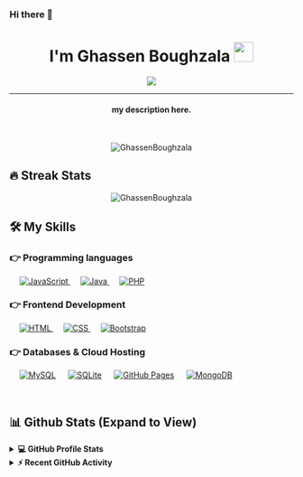 ### Hi there 👋

<h1 align="center"> I'm Ghassen Boughzala <img src="https://media.giphy.com/media/hvRJCLFzcasrR4ia7z/giphy.gif" width="35"></h1>
<p align="center">
  <a href="https://github.com/DenverCoder1/readme-typing-svg"><img src="https://readme-typing-svg.herokuapp.com?lines=Computer+Science+Student;Full+Stack+Web+Developer;DS%20|%20AI%20|%20ML%20Enthusiast;Crypto%20Fanatic;Always%20learning%20new%20things&center=true&width=500&height=50"></a>
</p>
<hr/>
<h4 align="center">my description here.</h4>
<br>
<p align="center"> <img src="https://komarev.com/ghpvc/?username=worldroot&label=Profile%20views&color=0e75b6&style=plastic" alt="GhassenBoughzala" /> </p>

## 🔥 Streak Stats
<p align="center"><img src="https://github-readme-streak-stats.herokuapp.com/?user=GhassenBoughzala&theme=algolia" alt="GhassenBoughzala"  /></p>


## 🛠️ My Skills

### 👉 Programming languages

<p align="left"> 
  &emsp;
  <a href="https://developer.mozilla.org/en-US/docs/Web/JavaScript" target="_blank"> 
     <img alt="JavaScript" src="https://img.shields.io/badge/JavaScript%20-%23F7DF1E.svg?logo=javascript&logoColor=black">
   </a>
  &emsp;
  <a href="https://www.java.com" target="_blank"> 
    <img alt="Java" src="https://img.shields.io/badge/Java-%23007396.svg?logo=java&logoColor=white">
  </a>
  &emsp;
  <a href="https://www.php.net/">
    <img alt="PHP" src="https://img.shields.io/badge/PHP-%23777BB4.svg?logo=php&logoColor=white"/>
  </a>


</p>

### 👉 Frontend Development
<p align="left"> 
  &emsp; 
  <a href="https://www.w3.org/html/" target="_blank"> 
   <img alt="HTML" src="https://img.shields.io/badge/HTML5%20-%23E34F26.svg?logo=html5&logoColor=white">
  </a>   
  &emsp;
  <a href="https://www.w3schools.com/css/" target="_blank">
    <img alt="CSS" src="https://img.shields.io/badge/CSS%20-%231572B6.svg?logo=css3&logoColor=white">
  </a> 
   &emsp;
  <a href="https://getbootstrap.com" target="_blank"> 
    <img alt="Bootstrap" src="https://img.shields.io/badge/Bootstrap-%23563D7C.svg?style=flat&logo=bootstrap&logoColor=white"/>
  </a>
</p>

### 👉 Databases & Cloud Hosting
<p align="left">
  &emsp;
    <a href="https://www.mysql.com/"><img alt="MySQL" src="https://img.shields.io/badge/MySQL-%2300f.svg?style=flat&llogo=mysql&logoColor=white"></a>
  &emsp;
    <a href="https://www.sqlite.org/"><img alt="SQLite" src ="https://img.shields.io/badge/sqlite-%2307405e.svg?style=flat&logo=sqlite&logoColor=white"/></a>
  &emsp;
    <a href="https://www.github.com"><img alt="GitHub Pages" src="https://img.shields.io/badge/GitHub%20Pages-%23327FC7.svg?style=flat&llogo=github&logoColor=white"></a>
  &emsp;
    <a href=""><img alt="MongoDB" src ="https://img.shields.io/badge/Mongodb-%23316192.svg?logo=mongodb&logoColor=white"></a>
 </p>
  

<br/>

## 📊 Github Stats (Expand to View) 


<details> 
  <summary><b>💻 GitHub Profile Stats</b></summary>
  <br/>
  <p align="center">
    <a href="https://github.com/anuraghazra/github-readme-stats"><img alt="GhassenBoughzala's Github Stats" src="https://github-readme-stats.vercel.app/api?username=GhassenBoughzala&show_icons=true&count_private=true&theme=algolia" height="192px"/></a>
<br/>
  &nbsp;
	  <img src="https://github-readme-stats.vercel.app/api/top-langs?username=worldroot&show_icons=true&locale=en&layout=compact&theme=algolia" alt="GhassenBoughzala" height="192px"/>
  <br/>
  <b>Note:</b> Top languages is only a metric of the languages my public code consists of and doesn't reflect experience or skill level.
  </p>
</details>


<details>
  <summary><b>⚡ Recent GitHub Activity</b></summary>
  <br/>
   <a href="https://github.com/GhassenBoughzala"><img alt="GhassenBoughzala's Activity Graph" src="https://activity-graph.herokuapp.com/graph?username=GhassenBoughzala&custom_title=Ghassen%20Boughzala's%20Contribution%20Graph&theme=react-dark" /></a>
  <br/>

</details>

<br/>

<!--
## 🙋‍♀️ Let's Connect
<p align="center">
	<a href="mailto:boughzala.ghassen@gmail.com"><img src="https://img.icons8.com/bubbles/50/000000/gmail.png" alt="Gmail"/></a>
	<a href="https://github.com/GhassenBoughzala"><img src="https://img.icons8.com/bubbles/50/000000/github.png" alt="GitHub"/></a>
	<a href="https://www.linkedin.com/in/boughzala-ghassen-967115194/"><img src="https://img.icons8.com/bubbles/50/000000/linkedin.png" alt="LinkedIn"/></a>
	<a href="https://www.facebook.com/ghassen.g.b.boughzala/"><img src="https://img.icons8.com/bubbles/50/000000/facebook-new.png" alt="Facebook"/></a>
	<a href="https://www.instagram.com/ghassen.boughzela/?hl=fr"><img src="https://img.icons8.com/bubbles/50/000000/instagram.png" alt="Instagram"/></a>
	
	
</p>

<hr/>
-->




